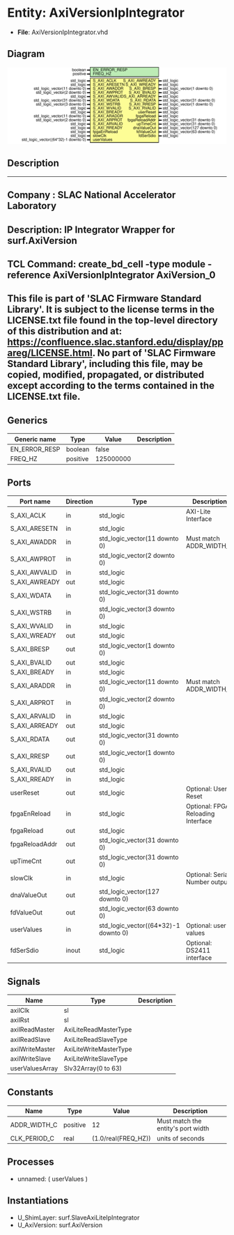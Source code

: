 # Entity: AxiVersionIpIntegrator

- **File**: AxiVersionIpIntegrator.vhd
## Diagram

![Diagram](AxiVersionIpIntegrator.svg "Diagram")
## Description

-----------------------------------------------------------------------------
 Company    : SLAC National Accelerator Laboratory
-----------------------------------------------------------------------------
 Description: IP Integrator Wrapper for surf.AxiVersion
-----------------------------------------------------------------------------
 TCL Command: create_bd_cell -type module -reference AxiVersionIpIntegrator AxiVersion_0
-----------------------------------------------------------------------------
 This file is part of 'SLAC Firmware Standard Library'.
 It is subject to the license terms in the LICENSE.txt file found in the
 top-level directory of this distribution and at:
    https://confluence.slac.stanford.edu/display/ppareg/LICENSE.html.
 No part of 'SLAC Firmware Standard Library', including this file,
 may be copied, modified, propagated, or distributed except according to
 the terms contained in the LICENSE.txt file.
-----------------------------------------------------------------------------
## Generics

| Generic name  | Type     | Value     | Description |
| ------------- | -------- | --------- | ----------- |
| EN_ERROR_RESP | boolean  | false     |             |
| FREQ_HZ       | positive | 125000000 |             |
## Ports

| Port name      | Direction | Type                                 | Description                        |
| -------------- | --------- | ------------------------------------ | ---------------------------------- |
| S_AXI_ACLK     | in        | std_logic                            | AXI-Lite Interface                 |
| S_AXI_ARESETN  | in        | std_logic                            |                                    |
| S_AXI_AWADDR   | in        | std_logic_vector(11 downto 0)        |  Must match ADDR_WIDTH_C           |
| S_AXI_AWPROT   | in        | std_logic_vector(2 downto 0)         |                                    |
| S_AXI_AWVALID  | in        | std_logic                            |                                    |
| S_AXI_AWREADY  | out       | std_logic                            |                                    |
| S_AXI_WDATA    | in        | std_logic_vector(31 downto 0)        |                                    |
| S_AXI_WSTRB    | in        | std_logic_vector(3 downto 0)         |                                    |
| S_AXI_WVALID   | in        | std_logic                            |                                    |
| S_AXI_WREADY   | out       | std_logic                            |                                    |
| S_AXI_BRESP    | out       | std_logic_vector(1 downto 0)         |                                    |
| S_AXI_BVALID   | out       | std_logic                            |                                    |
| S_AXI_BREADY   | in        | std_logic                            |                                    |
| S_AXI_ARADDR   | in        | std_logic_vector(11 downto 0)        |  Must match ADDR_WIDTH_C           |
| S_AXI_ARPROT   | in        | std_logic_vector(2 downto 0)         |                                    |
| S_AXI_ARVALID  | in        | std_logic                            |                                    |
| S_AXI_ARREADY  | out       | std_logic                            |                                    |
| S_AXI_RDATA    | out       | std_logic_vector(31 downto 0)        |                                    |
| S_AXI_RRESP    | out       | std_logic_vector(1 downto 0)         |                                    |
| S_AXI_RVALID   | out       | std_logic                            |                                    |
| S_AXI_RREADY   | in        | std_logic                            |                                    |
| userReset      | out       | std_logic                            | Optional: User Reset               |
| fpgaEnReload   | in        | std_logic                            | Optional: FPGA Reloading Interface |
| fpgaReload     | out       | std_logic                            |                                    |
| fpgaReloadAddr | out       | std_logic_vector(31 downto 0)        |                                    |
| upTimeCnt      | out       | std_logic_vector(31 downto 0)        |                                    |
| slowClk        | in        | std_logic                            | Optional: Serial Number outputs    |
| dnaValueOut    | out       | std_logic_vector(127 downto 0)       |                                    |
| fdValueOut     | out       | std_logic_vector(63 downto 0)        |                                    |
| userValues     | in        | std_logic_vector((64*32)-1 downto 0) | Optional: user values              |
| fdSerSdio      | inout     | std_logic                            | Optional: DS2411 interface         |
## Signals

| Name            | Type                   | Description |
| --------------- | ---------------------- | ----------- |
| axilClk         | sl                     |             |
| axilRst         | sl                     |             |
| axilReadMaster  | AxiLiteReadMasterType  |             |
| axilReadSlave   | AxiLiteReadSlaveType   |             |
| axilWriteMaster | AxiLiteWriteMasterType |             |
| axilWriteSlave  | AxiLiteWriteSlaveType  |             |
| userValuesArray | Slv32Array(0 to 63)    |             |
## Constants

| Name         | Type     | Value                | Description                         |
| ------------ | -------- | -------------------- | ----------------------------------- |
| ADDR_WIDTH_C | positive |  12                  |  Must match the entity's port width |
| CLK_PERIOD_C | real     |  (1.0/real(FREQ_HZ)) |  units of seconds                   |
## Processes
- unnamed: ( userValues )
## Instantiations

- U_ShimLayer: surf.SlaveAxiLiteIpIntegrator
- U_AxiVersion: surf.AxiVersion
